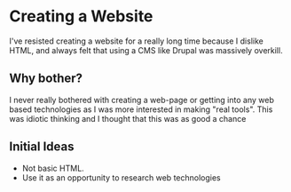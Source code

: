 # Creating a Website

I've resisted creating a website for a really long time because I dislike HTML, and always felt that using a CMS like Drupal was massively overkill.

## Why bother?

I never really bothered with creating a web-page or getting into any web based technologies as I was more interested in making "real tools". This was idiotic thinking and I thought that this was as good a chance 

## Initial Ideas

* Not basic HTML.
* Use it as an opportunity to research web technologies